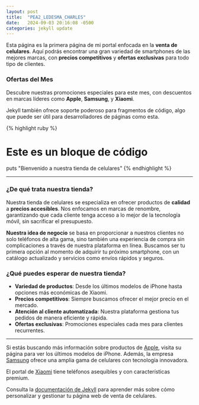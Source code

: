 ```yaml
---
layout: post
title:  "PEA2_LEDESMA_CHARLES"
date:   2024-09-03 20:16:08 -0500
categories: jekyll update
---
```

Esta página es la primera página de mi portal enfocada en la **venta de celulares**. Aquí podrás encontrar una gran variedad de smartphones de las mejores marcas, con **precios competitivos** y **ofertas exclusivas** para todo tipo de clientes.

### Ofertas del Mes

Descubre nuestras promociones especiales para este mes, con descuentos en marcas líderes como **Apple**, **Samsung**, y **Xiaomi**.

Jekyll también ofrece soporte poderoso para fragmentos de código, algo que puede ser útil para desarrolladores de páginas como esta.

{% highlight ruby %}
# Este es un bloque de código
puts "Bienvenido a nuestra tienda de celulares"
{% endhighlight %}

---

### ¿De qué trata nuestra tienda?

Nuestra tienda de celulares se especializa en ofrecer productos de **calidad** a **precios accesibles**. Nos enfocamos en marcas de renombre, garantizando que cada cliente tenga acceso a lo mejor de la tecnología móvil, sin sacrificar el presupuesto.

**Nuestra idea de negocio** se basa en proporcionar a nuestros clientes no solo teléfonos de alta gama, sino también una experiencia de compra sin complicaciones a través de nuestra plataforma en línea. Buscamos ser tu primera opción al momento de adquirir tu próximo smartphone, con un catálogo actualizado y servicios como envíos rápidos y seguros.

### ¿Qué puedes esperar de nuestra tienda?
- **Variedad de productos**: Desde los últimos modelos de iPhone hasta opciones más económicas de Xiaomi.
- **Precios competitivos**: Siempre buscamos ofrecer el mejor precio en el mercado.
- **Atención al cliente automatizada**: Nuestra plataforma gestiona tus pedidos de manera eficiente y rápida.
- **Ofertas exclusivas**: Promociones especiales cada mes para clientes recurrentes.

---

Si estás buscando más información sobre productos de [Apple][ref01], visita su página para ver los últimos modelos de iPhone. Además, la empresa [Samsung][ref02] ofrece una amplia gama de celulares con tecnología innovadora.

El portal de [Xiaomi][ref03] tiene teléfonos asequibles y con características premium.

Consulta la [documentación de Jekyll][jekyll-docs] para aprender más sobre cómo personalizar y gestionar tu página web de venta de celulares.

[ref01]: https://www.apple.com/
[ref02]: https://www.samsung.com/
[ref03]: https://www.mi.com/
[jekyll-docs]: https://jekyllrb.com/docs/
[jekyll-gh]:   https://github.com/jekyll/jekyll
[jekyll-talk]: https://talk.jekyllrb.com/